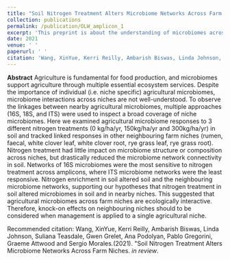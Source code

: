 ```yaml
---
title: "Soil Nitrogen Treatment Alters Microbiome Networks Across Farm Niches"
collection: publications
permalink: /publication/OLW_amplicon_1
excerpt: 'This preprint is about the understanding of microbiomes across farm niches and their responses to nitrogen treatments.'
date: 2021
venue: ' '
paperurl: ' '
citation: 'Wang, XinYue, Kerri Reilly, Ambarish Biswas, Linda Johnson, Suliana Teasdale, Gwen Grelet, Ana Podolyan, Pablo Gregorini, Graeme Attwood and Sergio Morales.(2021). &quot;Soil Nitrogen Treatment Alters Microbiome Networks Across Farm Niches.&quot; <i>in review</i>. ().'
---
```


**Abstract**
Agriculture is fundamental for food production, and microbiomes support agriculture through multiple essential ecosystem services. Despite the importance of individual (i.e. niche specific) agricultural microbiomes, microbiome interactions across niches are not well-understood. To observe the linkages between nearby agricultural microbiomes, multiple approaches (16S, 18S, and ITS) were used to inspect a broad coverage of niche microbiomes. Here we examined agricultural microbiome responses to 3 different nitrogen treatments (0 kg/ha/yr, 150kg/ha/yr and 300kg/ha/yr) in soil and tracked linked responses in other neighbouring farm niches (rumen, faecal, white clover leaf, white clover root, rye grass leaf, rye grass root). Nitrogen treatment had little impact on microbiome structure or composition across niches, but drastically reduced the microbiome network connectivity in soil. Networks of 16S microbiomes were the most sensitive to nitrogen treatment across amplicons, where ITS microbiome networks were the least responsive. Nitrogen enrichment in soil altered soil and the neighbouring microbiome networks, supporting our hypotheses that nitrogen treatment in soil altered microbiomes in soil and in nearby niches. This suggested that agricultural microbiomes across farm niches are ecologically interactive. Therefore, knock-on effects on neighbouring niches should to be considered when management is applied to a single agricultural niche.

<!--

[Download paper here](http://academicpages.github.io/files/paper2.pdf) -->

Recommended citation: Wang, XinYue, Kerri Reilly, Ambarish Biswas, Linda Johnson, Suliana Teasdale, Gwen Grelet, Ana Podolyan, Pablo Gregorini, Graeme Attwood and Sergio Morales.(2021). &quot;Soil Nitrogen Treatment Alters Microbiome Networks Across Farm Niches. <i>in review</i>.
